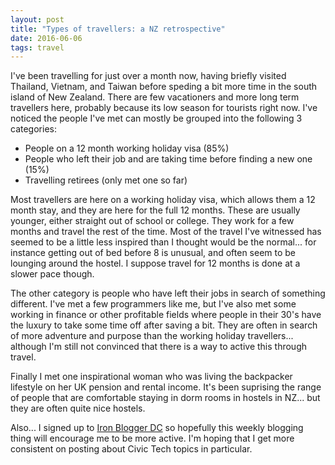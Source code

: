 ```yaml
---
layout: post
title: "Types of travellers: a NZ retrospective"
date: 2016-06-06
tags: travel
---
```


I've been travelling for just over a month now, having briefly visited Thailand, Vietnam, and Taiwan before speding a bit more time in the south island of New Zealand.  There are few vacationers and more long term travellers here, probably because its low season for tourists right now.  I've noticed the people I've met can mostly be grouped into the following 3 categories:

* People on a 12 month working holiday visa (85%)
* People who left their job and are taking time before finding a new one (15%)
* Travelling retirees (only met one so far)

Most travellers are here on a working holiday visa, which allows them a 12 month stay, and they are here for the full 12 months.  These are usually younger, either straight out of school or college.  They work for a few months and travel the rest of the time.  Most of the travel I've witnessed has seemed to be a little less inspired than I thought would be the normal... for instance getting out of bed before 8 is unusual, and often seem to be lounging around the hostel.  I suppose travel for 12 months is done at a slower pace though.

The other category is people who have left their jobs in search of something different.  I've met a few programmers like me, but I've also met some working in finance or other profitable fields where people in their 30's have the luxury to take some time off after saving a bit.  They are often in search of more adventure and purpose than the working holiday travellers... although I'm still not convinced that there is a way to active this through travel.

Finally I met one inspirational woman who was living the backpacker lifestyle on her UK pension and rental income.  It's been suprising the range of people that are comfortable staying in dorm rooms in hostels in NZ... but they are often quite nice hostels.

Also... I signed up to [Iron Blogger DC](https://notes.pault.ag/planet/) so hopefully this weekly blogging thing will encourage me to be more active.  I'm hoping that I get more consistent on posting about Civic Tech topics in particular.
